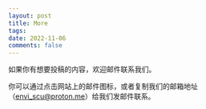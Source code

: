 ```yaml
---
layout: post
title: More
tags: 
date: 2022-11-06
comments: false
---
```


如果你有想要投稿的内容，欢迎邮件联系我们。

你可以通过点击网站上的邮件图标，或者复制我们的邮箱地址（envi_scu@proton.me）给我们发邮件联系。 
